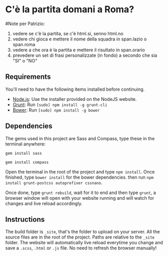 # C'è la partita domani a Roma?

#Note per Patrizio:

1) vedere se c'è la partita, se c'è html.si, senno html.no
2) vedere chi gioca e mettere il nome della squadra in span.lazio o span.roma
3) vedere a che ora è la partita e mettere il risultato in span.orario
4) prevedere un set di frasi personalizzate (in fondo) a secondo che sia "SI" o "NO"

## Requirements
You'll need to have the following items installed before continuing.

  * [Node.js](http://nodejs.org): Use the installer provided on the NodeJS website.
  * [Grunt](http://gruntjs.com/): Run `[sudo] npm install -g grunt-cli`
  * [Bower](http://bower.io/): Run `[sudo] npm install -g bower`

## Dependencies

The gems used in this project are Sass and Compass, type these in the terminal anywhere:

`gem install sass`

`gem install compass`  

Open the terminal in the root of the project and type `npm install`. Once finished, type `bower install` for the bower dependencies. then run ```npm install grunt-postcss autoprefixer cssnano```.

Once done, type `grunt rebuild`, wait for it to end and then type `grunt`, a browser window will open with your website running and will watch for changes and live reload accordingly.

## Instructions

The build folder is `_site`, that's the folder to upload on your server. All the source files are in the root of the project. Paths are relative to the `_site` folder. The website will automatically live reload everytime you change and save a `.scss`, `.html` or `.js` file. No need to refresh the browser manually!
